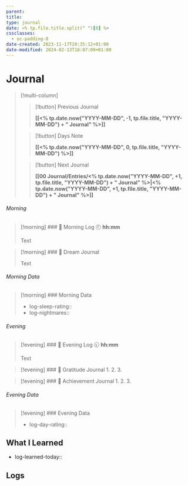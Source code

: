 ```yaml
---
parent: 
title: 
type: journal
date: <% tp.file.title.split(" ")[0] %>
cssclasses:
  - oc-padding-0
date-created: 2023-11-17T20:35:12+01:00
date-modified: 2024-02-13T18:07:09+01:00
---
```


# Journal

> [!multi-column]
>
> > [!button]
> > Previous Journal
> >
> > **[[<% tp.date.now("YYYY-MM-DD", -1, tp.file.title, "YYYY-MM-DD") + " Journal" %>]]**
>
> > [!button]
> > Days Note
> >
> > **[[<% tp.date.now("YYYY-MM-DD", 0, tp.file.title, "YYYY-MM-DD") %>]]**
>
> > [!button]
> > Next Journal
> >
> > **[[00 Journal/Entries/<% tp.date.now("YYYY-MM-DD", +1, tp.file.title, "YYYY-MM-DD") + " Journal" %>|<% tp.date.now("YYYY-MM-DD", +1, tp.file.title, "YYYY-MM-DD") + " Journal" %>]]**

###### Morning

> [!morning] ### 🌅 Morning Log
> 🕘 **hh:mm**
>
> Text

> [!morning] ### 💭 Dream Journal
>
> Text

###### Morning Data

> [!morning] ### Morning Data
> - log-sleep-rating::
> - log-nightmares::

###### Evening

> [!evening] ### 🌇 Evening Log
> 🕤 **hh:mm**
>
> Text

> [!evening] ### 🙏 Gratitude Journal
> 1.
> 2.
> 3.

> [!evening] ### 👑 Achievement Journal
> 1.
> 2.
> 3.

###### Evening Data

> [!evening] ### Evening Data
> - log-day-rating::

## What I Learned

- log-learned-today::

## Logs
